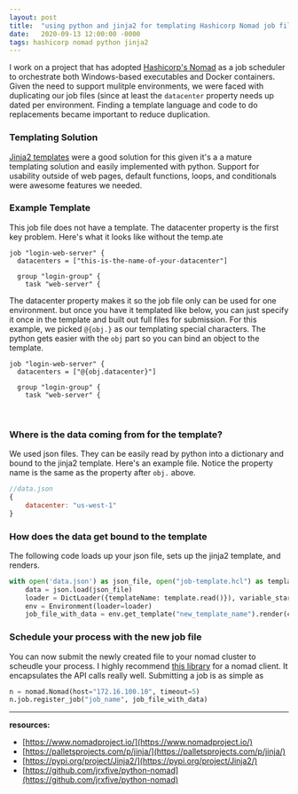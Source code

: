 ```yaml
---
layout: post
title:  "using python and jinja2 for templating Hashicorp Nomad job files"
date:   2020-09-13 12:00:00 -0000
tags: hashicorp nomad python jinja2
---
```


I work on a project that has adopted [Hashicorp's Nomad](https://www.nomadproject.io/) as a job scheduler to orchestrate both Windows-based executables and Docker containers.  Given the need to support mulitple environments, we were faced with duplicating our job files (since at least the `datacenter` property needs up dated per environment.  Finding a template language and code to do replacements became important to reduce duplication.

### Templating Solution 

[Jinja2 templates](https://palletsprojects.com/p/jinja/) were a good solution for this given it's a a mature templating solution and easily implemented with python.  Support for usability outside of web pages, default functions, loops, and conditionals were awesome features we needed.  

### Example Template

This job file does not have a template.  The datacenter property is the first key problem.  Here's what it looks like without the temp.ate
```
job "login-web-server" {
  datacenters = ["this-is-the-name-of-your-datacenter"]

  group "login-group" {
    task "web-server" {
```

The datacenter property makes it so the job file only can be used for one environment.  but once you have it templated like below, you can just specify it once in the template and built out full files for submission.  For this example, we picked `@{obj.}` as our templating special characters.  The python gets easier with the `obj` part so you can bind an object to the template.

```
job "login-web-server" {
  datacenters = ["@{obj.datacenter}"]

  group "login-group" {
    task "web-server" {
```

<br>

### Where is the data coming from for the template?

We used json files.  They can be easily read by python into a dictionary and bound to the jinja2 template.  Here's an example file. Notice the property name is the same as the property after `obj.` above.  

``` js
//data.json
{
    datacenter: "us-west-1"
}
```

### How does the data get bound to the template

The following code loads up your json file, sets up the jinja2 template, and renders.

```py
with open('data.json') as json_file, open("job-template.hcl") as template:
    data = json.load(json_file)
    loader = DictLoader({templateName: template.read()}), variable_start_string="{%", variable_end_string="%}") # create template loader with our specific variable annotations
    env = Environment(loader=loader)
    job_file_with_data = env.get_template("new_template_name").render(ch=data) # create the merged job file

```
### Schedule your process with the new job file

You can now submit the newly created file to your nomad cluster to scheudle your process.  I highly recommend [this library](https://github.com/jrxfive/python-nomad) for a nomad client.  It encapsulates the API calls really well.  Submitting a job is as simple as

```py
n = nomad.Nomad(host="172.16.100.10", timeout=5)
n.job.register_job("job_name", job_file_with_data)
```

----
**resources:**
* [https://www.nomadproject.io/](https://www.nomadproject.io/)
* [https://palletsprojects.com/p/jinja/](https://palletsprojects.com/p/jinja/)
* [https://pypi.org/project/Jinja2/](https://pypi.org/project/Jinja2/)
* [https://github.com/jrxfive/python-nomad](https://github.com/jrxfive/python-nomad)